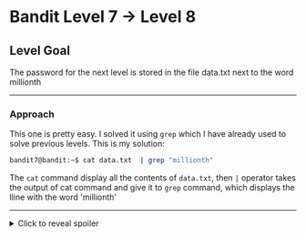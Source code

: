 # Bandit Level 7 → Level 8
## Level Goal
The password for the next level is stored in the file data.txt next to the word millionth
***
### Approach
This one is pretty easy. I solved it using `grep` which I have already used to solve previous levels. 
This is my solution:
```bash
bandit7@bandit:~$ cat data.txt  | grep "millionth"
```
The `cat` command display all the contents of `data.txt`, then `|` operator takes the output of cat command and give it to `grep` command, which displays the lline with the word 'millionth'
***
<details>
  <summary>Click to reveal spoiler</summary>

  The password is dfwvzFQi4mU0wfNbFOe9RoWskMLg7eEc
</details>

